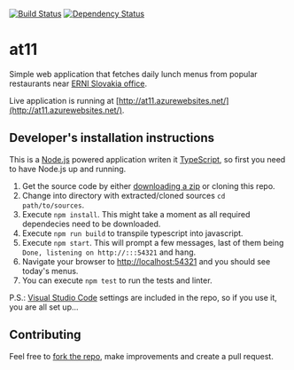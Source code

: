 [![Build Status](https://dev.azure.com/jannescivera/at11/_apis/build/status/ERNICommunity.at11?branchName=master)](https://dev.azure.com/jannescivera/at11/_build/latest?definitionId=1&branchName=master)
[![Dependency Status](https://david-dm.org/ERNICommunity/at11.svg)](https://david-dm.org/ERNICommunity/at11)

at11
==========

Simple web application that fetches daily lunch menus from popular restaurants near [ERNI Slovakia office](http://erni.sk).

Live application is running at [http://at11.azurewebsites.net/](http://at11.azurewebsites.net/).


Developer's installation instructions
---

This is a [Node.js](http://nodejs.org) powered application writen it [TypeScript](https://www.typescriptlang.org), so first you need to have Node.js up and running.

1. Get the source code by either [downloading a zip](https://github.com/at11/at11/archive/master.zip) or cloning this repo.
1. Change into directory with extracted/cloned sources `cd path/to/sources`.
1. Execute `npm install`. This might take a moment as all required dependecies need to be downloaded.
1. Execute `npm run build` to transpile typescript into javascript.
1. Execute `npm start`. This will prompt a few messages, last of them being `Done, listening on http://:::54321` and hang.
1. Navigate your browser to [http://localhost:54321](http://localhost:54321) and you should see today's menus.
1. You can execute `npm test` to run the tests and linter.

P.S.: [Visual Studio Code](https://code.visualstudio.com/) settings are included in the repo, so if you use it, you are all set up...

Contributing
---
Feel free to [fork the repo](https://help.github.com/articles/fork-a-repo), make improvements and create a pull request.

